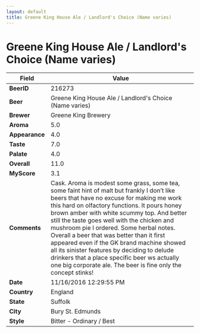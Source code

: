 ```yaml
---
layout: default
title: Greene King House Ale / Landlord's Choice (Name varies)
---
```


# Greene King House Ale / Landlord's Choice (Name varies)

| Field         | Value     |
|---------------|-----------|
| **BeerID** | 216273 |
| **Beer** | Greene King House Ale / Landlord's Choice (Name varies) |
| **Brewer** | Greene King Brewery |
| **Aroma** | 5.0 |
| **Appearance** | 4.0 |
| **Taste** | 7.0 |
| **Palate** | 4.0 |
| **Overall** | 11.0 |
| **MyScore** | 3.1 |
| **Comments** | Cask. Aroma is modest some grass, some tea, some faint hint of malt but frankly I don’t like beers that have no excuse for making me work this hard on olfactory functions. It pours honey brown amber with white scummy top. And better still the taste goes well with the chicken and mushroom pie I ordered. Some herbal notes. Overall a beer that was better than it first appeared even if the GK brand machine showed all its sinister features by deciding to delude drinkers that a place specific beer ws actually one big corporate ale. The beer is fine only the concept stinks&#033; |
| **Date** | 11/16/2016 12:29:55 PM |
| **Country** | England |
| **State** | Suffolk |
| **City** | Bury St. Edmunds |
| **Style** | Bitter - Ordinary / Best |
